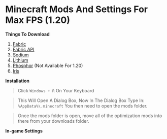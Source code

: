 # Minecraft Mods And Settings For Max FPS (1.20)

**Things To Download**

1. [Fabric](https://fabricmc.net/)
2. [Fabric API](https://www.curseforge.com/minecraft/mc-mods/fabric-api)
3. [Sodium](https://modrinth.com/mod/sodium)
4. [Lithium](https://modrinth.com/mod/lithium)
5. [Phosphor](https://www.curseforge.com/minecraft/mc-mods/phosphor) (Not Available For 1.20)
6. [Iris](https://modrinth.com/mod/iris)

**Installation**

> Click ```Windows + R``` On Your Keyboard

> This Will Open A Dialog Box, Now In The Dialog Box Type In:
```%AppData%\.minecraft```
> You then need to open the mods folder.

> Once the mods folder is open, move all of the optimization mods into there from your downloads folder.

**In-game Settings**
